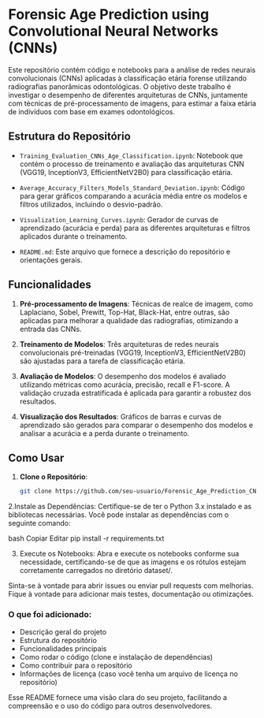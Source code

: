 # Forensic Age Prediction using Convolutional Neural Networks (CNNs)

Este repositório contém código e notebooks para a análise de redes neurais convolucionais (CNNs) aplicadas à classificação etária forense utilizando radiografias panorâmicas odontológicas. O objetivo deste trabalho é investigar o desempenho de diferentes arquiteturas de CNNs, juntamente com técnicas de pré-processamento de imagens, para estimar a faixa etária de indivíduos com base em exames odontológicos.

## Estrutura do Repositório

- `Training_Evaluation_CNNs_Age_Classification.ipynb`: Notebook que contém o processo de treinamento e avaliação das arquiteturas CNN (VGG19, InceptionV3, EfficientNetV2B0) para classificação etária.
  
- `Average_Accuracy_Filters_Models_Standard_Deviation.ipynb`: Código para gerar gráficos comparando a acurácia média entre os modelos e filtros utilizados, incluindo o desvio-padrão.
  
- `Visualization_Learning_Curves.ipynb`: Gerador de curvas de aprendizado (acurácia e perda) para as diferentes arquiteturas e filtros aplicados durante o treinamento.
  
- `README.md`: Este arquivo que fornece a descrição do repositório e orientações gerais.

## Funcionalidades

1. **Pré-processamento de Imagens**: Técnicas de realce de imagem, como Laplaciano, Sobel, Prewitt, Top-Hat, Black-Hat, entre outras, são aplicadas para melhorar a qualidade das radiografias, otimizando a entrada das CNNs.

2. **Treinamento de Modelos**: Três arquiteturas de redes neurais convolucionais pré-treinadas (VGG19, InceptionV3, EfficientNetV2B0) são ajustadas para a tarefa de classificação etária.

3. **Avaliação de Modelos**: O desempenho dos modelos é avaliado utilizando métricas como acurácia, precisão, recall e F1-score. A validação cruzada estratificada é aplicada para garantir a robustez dos resultados.

4. **Visualização dos Resultados**: Gráficos de barras e curvas de aprendizado são gerados para comparar o desempenho dos modelos e analisar a acurácia e a perda durante o treinamento.

## Como Usar

1. **Clone o Repositório**:
   ```bash
   git clone https://github.com/seu-usuario/Forensic_Age_Prediction_CNNs.git

2.Instale as Dependências:
Certifique-se de ter o Python 3.x instalado e as bibliotecas necessárias. Você pode instalar as dependências com o seguinte comando:

bash
Copiar
Editar
pip install -r requirements.txt

3. Execute os Notebooks:
Abra e execute os notebooks conforme sua necessidade, certificando-se de que as imagens e os rótulos estejam corretamente carregados no diretório dataset/.


Sinta-se à vontade para abrir issues ou enviar pull requests com melhorias. Fique à vontade para adicionar mais testes, documentação ou otimizações.



### O que foi adicionado:

- Descrição geral do projeto
- Estrutura do repositório
- Funcionalidades principais
- Como rodar o código (clone e instalação de dependências)
- Como contribuir para o repositório
- Informações de licença (caso você tenha um arquivo de licença no repositório)

Esse README fornece uma visão clara do seu projeto, facilitando a compreensão e o uso do código para outros desenvolvedores.

